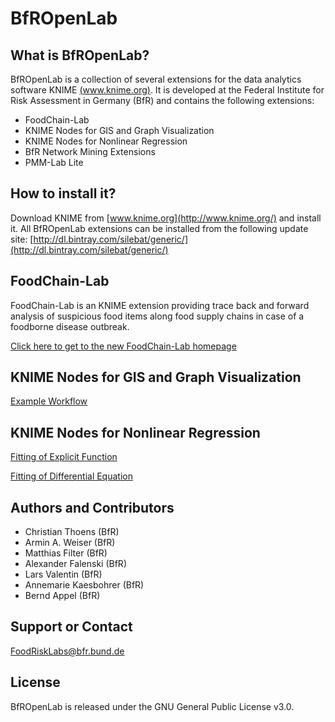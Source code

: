 # BfROpenLab

## What is BfROpenLab?

BfROpenLab is a collection of several extensions for the data analytics software KNIME [(www.knime.org)](http://www.knime.org/). It is developed at the Federal Institute for Risk Assessment in Germany (BfR) and contains the following extensions:

* FoodChain-Lab
* KNIME Nodes for GIS and Graph Visualization
* KNIME Nodes for Nonlinear Regression
* BfR Network Mining Extensions
* PMM-Lab Lite

## How to install it?

Download KNIME from [www.knime.org](http://www.knime.org/) and install it. All BfROpenLab extensions can be installed from the following update site: [http://dl.bintray.com/silebat/generic/](http://dl.bintray.com/silebat/generic/)

## FoodChain-Lab

FoodChain-Lab is an KNIME extension providing trace back and forward analysis of suspicious food items along food supply chains in case of a foodborne disease outbreak.

[Click here to get to the new FoodChain-Lab homepage](http://foodrisklabs.bfr.bund.de/index.php/foodchain-lab)

## KNIME Nodes for GIS and Graph Visualization

[Example Workflow](https://github.com/SiLeBAT/BfROpenLabResources/raw/master/GitHubPages/workflows/GIS_Example.zip)

## KNIME Nodes for Nonlinear Regression

[Fitting of Explicit Function](https://github.com/SiLeBAT/BfROpenLabResources/raw/master/GitHubPages/workflows/Fitting.zip)

[Fitting of Differential Equation](https://github.com/SiLeBAT/BfROpenLabResources/raw/master/GitHubPages/workflows/FittingDiff.zip)

## Authors and Contributors

* Christian Thoens (BfR)
* Armin A. Weiser (BfR)
* Matthias Filter (BfR)
* Alexander Falenski (BfR)
* Lars Valentin (BfR)
* Annemarie Kaesbohrer (BfR)
* Bernd Appel (BfR)

## Support or Contact

[FoodRiskLabs@bfr.bund.de](mailto:christian.thoens@bfr.bund.de)

## License

BfROpenLab is released under the GNU General Public License v3.0.
